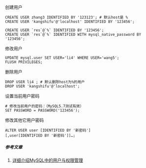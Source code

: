 创建用户

```mysql
CREATE USER zhang3 IDENTIFIED BY '123123'; # 默认host是 %
CREATE USER 'kangshifu'@'localhost' IDENTIFIED BY '123456';

CREATE USER `res`@`%` IDENTIFIED BY '123456';
CREATE USER `res`@`%` IDENTIFIED WITH mysql_native_password BY '123456';
```

修改用户

```mysql
UPDATE mysql.user SET USER='li4' WHERE USER='wang5'; 
FLUSH PRIVILEGES;
```

删除用户

```mysql
DROP USER li4 ; # 默认删除host为%的用户
DROP USER 'kangshifu'@'localhost';
```

设置当前用户密码

```mysql
# 修改当前用户的密码：（MySQL5.7测试有效） 
SET PASSWORD = PASSWORD('123456');
```

修改其他它用户密码

```mysql
ALTER USER user [IDENTIFIED BY '新密码'] 
[,user[IDENTIFIED BY '新密码']]…;
```



##### 参考文章

1. [详细介绍MySQL中的用户与权限管理](https://blog.csdn.net/qq_43459116/article/details/124232387)
